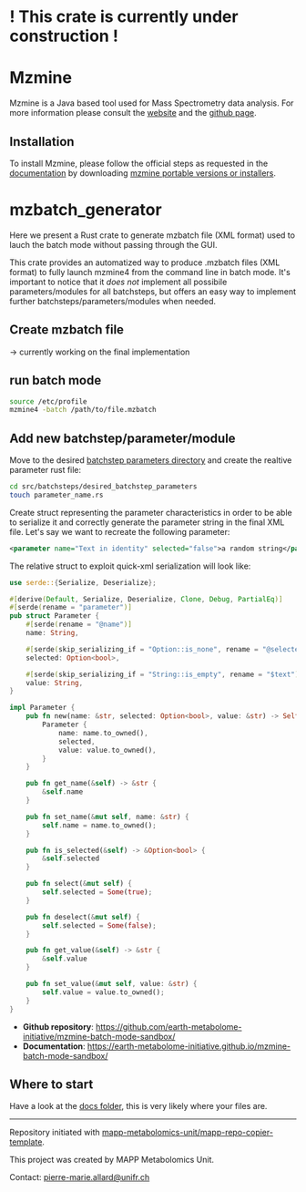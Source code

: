 # ! This crate is currently under construction !

# Mzmine
Mzmine is a Java based tool used for Mass Spectrometry data analysis. For more information please consult the [website](http://mzmine.github.io/) and the [github page](https://github.com/mzmine/mzmine).

## Installation
To install Mzmine, please follow the official steps as requested in the [documentation](https://mzmine.github.io/mzmine_documentation/getting_started.html) by downloading [mzmine portable versions or installers](https://github.com/mzmine/mzmine3/releases/latest).

# mzbatch_generator
Here we present a Rust crate to generate mzbatch file (XML format) used to lauch the batch mode without passing through the GUI.

This crate provides an automatized way to produce .mzbatch files (XML format) to fully launch mzmine4 from the command line in batch mode.
It's important to notice that it *does not* implement all possibile parameters/modules for all batchsteps, but offers an easy way to implement further batchsteps/parameters/modules when needed.

## Create mzbatch file

-> currently working on the final implementation

## run batch mode
```bash
source /etc/profile
mzmine4 -batch /path/to/file.mzbatch 
```

## Add new batchstep/parameter/module
Move to the desired [batchstep parameters directory](https://github.com/earth-metabolome-initiative/mzmine-batch-mode-sandbox/tree/main/src/batchsteps) and create the realtive parameter rust file:
```bash
cd src/batchsteps/desired_batchstep_parameters
touch parameter_name.rs
```

Create struct representing the parameter characteristics in order to be able to serialize it and correctly generate the parameter string in the final XML file.
Let's say we want to recreate the following parameter:

```xml
<parameter name="Text in identity" selected="false">a random string</parameter>
```

The relative struct to exploit quick-xml serialization will look like:

```rust
use serde::{Serialize, Deserialize};

#[derive(Default, Serialize, Deserialize, Clone, Debug, PartialEq)]
#[serde(rename = "parameter")]
pub struct Parameter {
    #[serde(rename = "@name")]
    name: String,

    #[serde(skip_serializing_if = "Option::is_none", rename = "@selected")]
    selected: Option<bool>,

    #[serde(skip_serializing_if = "String::is_empty", rename = "$text")]
    value: String,
}

impl Parameter {
    pub fn new(name: &str, selected: Option<bool>, value: &str) -> Self {
        Parameter {
            name: name.to_owned(),
            selected,
            value: value.to_owned(),
        }
    }

    pub fn get_name(&self) -> &str {
        &self.name
    }

    pub fn set_name(&mut self, name: &str) {
        self.name = name.to_owned();
    }

    pub fn is_selected(&self) -> &Option<bool> {
        &self.selected
    }

    pub fn select(&mut self) {
        self.selected = Some(true);
    }

    pub fn deselect(&mut self) {
        self.selected = Some(false);
    }

    pub fn get_value(&self) -> &str {
        &self.value
    }

    pub fn set_value(&mut self, value: &str) {
        self.value = value.to_owned();
    }
}
```

- **Github repository**: <https://github.com/earth-metabolome-initiative/mzmine-batch-mode-sandbox/>
- **Documentation**: <https://earth-metabolome-initiative.github.io/mzmine-batch-mode-sandbox/>

## Where to start

Have a look at the [docs folder](https://github.com/earth-metabolome-initiative/mzmine-batch-mode-sandbox/docs), this is very likely where your files are.

---
Repository initiated with [mapp-metabolomics-unit/mapp-repo-copier-template](https://github.com/mapp-metabolomics-unit/mapp-repo-copier-template).

This project was created by MAPP Metabolomics Unit.

Contact: pierre-marie.allard@unifr.ch
